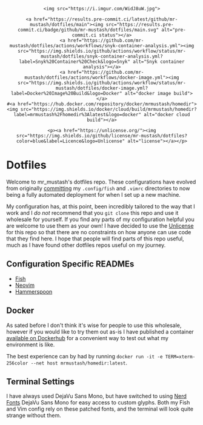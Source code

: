 <div align="center">

    <img src="https://i.imgur.com/WidJ8uW.jpg">

    <a href="https://results.pre-commit.ci/latest/github/mr-mustash/dotfiles/main"><img src="https://results.pre-commit.ci/badge/github/mr-mustash/dotfiles/main.svg" alt="pre-commit.ci status"></a>
    <a href="https://github.com/mr-mustash/dotfiles/actions/workflows/snyk-container-analysis.yml"><img src="https://img.shields.io/github/actions/workflow/status/mr-mustash/dotfiles/snyk-container-analysis.yml?label=Snyk%20Container%20Check&logo=Snyk" alt="Snyk container analysis"></a>
    <a href="https://github.com/mr-mustash/dotfiles/actions/workflows/docker-image.yml"><img src="https://img.shields.io/github/actions/workflow/status/mr-mustash/dotfiles/docker-image.yml?label=Docker%20Image%20Build&logo=Docker" alt="docker image build"></a>
    #<a href="https://hub.docker.com/repository/docker/mrmustash/homedir"><img src="https://img.shields.io/docker/cloud/build/mrmustash/homedir?label=mrmustash%2Fhomedir%3Alatest&logo=docker" alt="docker cloud build"></a>

    <p><a href="https://unlicense.org/"><img src="https://img.shields.io/github/license/mr-mustash/dotfiles?color=blue&label=Licence&logo=Unlicense" alt="license"></a></p>

</div>

# Dotfiles

Welcome to mr_mustash's dotfiles repo. These configurations have evolved from originally [committing](https://github.com/mr-mustash/dotfiles/tree/9c2b4e315b7a37742b1d2c3b601c3b184c3e9459) my `.config/fish` and `.vimrc` directories to now being a fully automated deployment for when I set up a new machine.

My configuration has, at this point, been incredibly tailored to the way that I work and I _do not_ recommend that you `git clone` this repo and use it wholesale for yourself. If you find any parts of my configuration helpful you are welcome to use them as your own! I have decided to use the [Unlicense](https://unlicense.org/) for this repo so that there are no constraints on how anyone can use code that they find here. I hope that people will find parts of this repo useful, much as I have found other dotfiles repos useful on my journey.

## Configuration Specific READMEs

- [Fish](tilde/.config/fish/README.md)
- [Neovim](tile/.config/nvim/README.md)
- [Hammerspoon](tile/.hammerspoon/README.md)

## Docker

As sated before I don't think it's wise for people to use this wholesale, however if you would like to try them out as-is I have published a container [available on Dockerhub](https://hub.docker.com/repository/docker/mrmustash/homedir/) for a convenient way to test out what my environment is like.

The best experience can by had by running `docker run -it -e TERM=xterm-256color --net host mrmustash/homedir:latest`.

## Terminal Settings

I have always used DejaVu Sans Mono, but have switched to using [Nerd Fonts](https://www.nerdfonts.com/#home) DejaVu Sans Mono for easy access to custom glyphs. Both my Fish and Vim config rely on these patched fonts, and the terminal will look quite strange without them.
